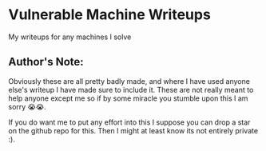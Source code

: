 # Vulnerable Machine Writeups

My writeups for any machines I solve

## Author's Note:
Obviously these are all pretty badly made, and where I have used anyone else's writeup I have made sure to include it. These are not really meant to help anyone except me so if by some miracle you stumble upon this I am sorry 😭😭. 

If you do want me to put any effort into this I suppose you can drop a star on the github repo for this. Then I might at least know its not entirely private :).
